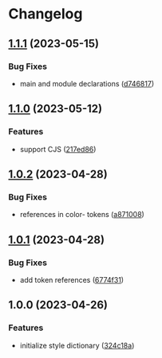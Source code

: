 # Changelog

## [1.1.1](https://github.com/cryptlex/cryptlex-design-tokens/compare/v1.1.0...v1.1.1) (2023-05-15)


### Bug Fixes

* main and module declarations ([d746817](https://github.com/cryptlex/cryptlex-design-tokens/commit/d746817c4add1c7c289b564e3ba2ec2572f08b84))

## [1.1.0](https://github.com/cryptlex/cryptlex-design-tokens/compare/v1.0.2...v1.1.0) (2023-05-12)


### Features

* support CJS ([217ed86](https://github.com/cryptlex/cryptlex-design-tokens/commit/217ed86a7da0793bb228919005df84f9c7fc09fb))

## [1.0.2](https://github.com/cryptlex/cryptlex-design-tokens/compare/v1.0.1...v1.0.2) (2023-04-28)


### Bug Fixes

* references in color- tokens ([a871008](https://github.com/cryptlex/cryptlex-design-tokens/commit/a871008cfc557688467c4b4a94212fbbc3758ba9))

## [1.0.1](https://github.com/cryptlex/cryptlex-design-tokens/compare/v1.0.0...v1.0.1) (2023-04-28)


### Bug Fixes

* add token references ([6774f31](https://github.com/cryptlex/cryptlex-design-tokens/commit/6774f311c28fc1d915da635698732196fe46a2b1))

## 1.0.0 (2023-04-26)


### Features

* initialize style dictionary ([324c18a](https://github.com/cryptlex/cryptlex-design-tokens/commit/324c18a91c808b96767c400827d666451b8447af))
